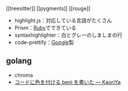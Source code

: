 [[treesitter]]
[[pygments]]
[[rouge]]
- highlight.js：対応している言語がたくさん
- Prism：[Ruby](http://d.hatena.ne.jp/keyword/Ruby)でできている
- syntaxhighlighter：白とグレーのしましまの行
- code-prettify：[Google](http://d.hatena.ne.jp/keyword/Google)製

## golang
- chroma
- [コードに色を付ける beni を書いた — KaoriYa](https://www.kaoriya.net/blog/2014/09/23/)
